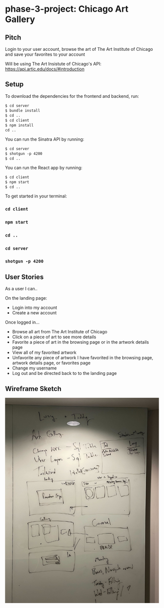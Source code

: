 # phase-3-project: Chicago Art Gallery

## Pitch

Login to your user account, browse the art of The Art Institute of Chicago and save your favorites to your account

Will be using The Art Insistute of Chicago's API: https://api.artic.edu/docs/#introduction

## Setup

To download the dependencies for the frontend and backend, run:

```console
$ cd server
$ bundle install
$ cd ..
$ cd client
$ npm install
cd ..
```

You can run the Sinatra API by running:

```console
$ cd server
$ shotgun -p 4200
$ cd ..
```

You can run the React app by running:

```console
$ cd client
$ npm start
$ cd ..
```

To get started in your terminal:

### `cd client`

### `npm start`

### `cd ..`

### `cd server`

### `shotgun -p 4200`

## User Stories

As a user I can..

On the landing page:

- Login into my account
- Create a new account

Once logged in...

- Browse all art from The Art Institute of Chicago
- Click on a piece of art to see more details
- Favorite a piece of art in the browsing page or in the artwork details page
- View all of my favorited artwork
- Unfavorite any piece of artwork I have favorited in the browsing page, artwork details page, or favorites page
- Change my username
- Log out and be directed back to to the landing page

## Wireframe Sketch

<img src='./GallerySketches.jpeg' width=700>
